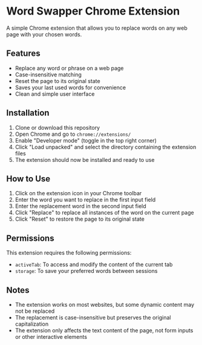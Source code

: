 # Word Swapper Chrome Extension

A simple Chrome extension that allows you to replace words on any web page with your chosen words.

## Features

- Replace any word or phrase on a web page
- Case-insensitive matching
- Reset the page to its original state
- Saves your last used words for convenience
- Clean and simple user interface

## Installation

1. Clone or download this repository
2. Open Chrome and go to `chrome://extensions/`
3. Enable "Developer mode" (toggle in the top right corner)
4. Click "Load unpacked" and select the directory containing the extension files
5. The extension should now be installed and ready to use

## How to Use

1. Click on the extension icon in your Chrome toolbar
2. Enter the word you want to replace in the first input field
3. Enter the replacement word in the second input field
4. Click "Replace" to replace all instances of the word on the current page
5. Click "Reset" to restore the page to its original state

## Permissions

This extension requires the following permissions:
- `activeTab`: To access and modify the content of the current tab
- `storage`: To save your preferred words between sessions

## Notes

- The extension works on most websites, but some dynamic content may not be replaced
- The replacement is case-insensitive but preserves the original capitalization
- The extension only affects the text content of the page, not form inputs or other interactive elements
